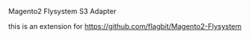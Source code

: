 Magento2 Flysystem S3 Adapter

this is an extension for
https://github.com/flagbit/Magento2-Flysystem
